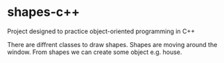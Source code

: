 # shapes-c++

Project designed to practice object-oriented programming in C++

There are diffrent classes to draw shapes. Shapes are moving around the window. From shapes we can create some object e.g. house.
